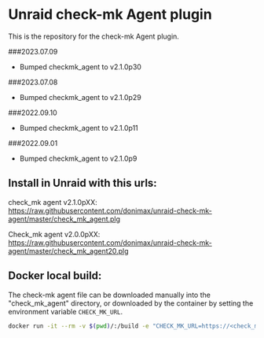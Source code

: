 # Unraid check-mk Agent plugin

This is the repository for the check-mk Agent plugin.

###2023.07.09
- Bumped checkmk_agent to v2.1.0p30

###2023.07.08
- Bumped checkmk_agent to v2.1.0p29

###2022.09.10
- Bumped checkmk_agent to v2.1.0p11

###2022.09.01
- Bumped checkmk_agent to v2.1.0p9

## Install in Unraid with this urls:
check_mk agent v2.1.0pXX:
https://raw.githubusercontent.com/donimax/unraid-check-mk-agent/master/check_mk_agent.plg

Check_mk agent v2.0.0pXX:
https://raw.githubusercontent.com/donimax/unraid-check-mk-agent/master/check_mk_agent20.plg

## Docker local build:

The check-mk agent file can be downloaded manually into the "check_mk_agent" directory, or downloaded by the container by setting the environment variable `CHECK_MK_URL`.

```bash
docker run -it --rm -v $(pwd)/:/build -e "CHECK_MK_URL=https://<check_mk_host>/main/check_mk/agents/check-mk-agent_<check_mk_version>_all.deb" vbatts/slackware:latest sh /build/source/compile_docker.sh
```

